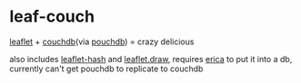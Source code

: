 leaf-couch
=========
[leaflet](http://leafletjs.com) + [couchdb](http://couchdb.apache.org/)(via [pouchdb](http://pouchdb.com/)) = crazy delicious

also includes [leaflet-hash](https://github.com/mlevans/leaflet-hash) and [leaflet.draw](https://github.com/jacobtoye/Leaflet.draw), requires [erica](https://github.com/benoitc/erica) to put it into a db, currently can't get pouchdb to replicate to couchdb
